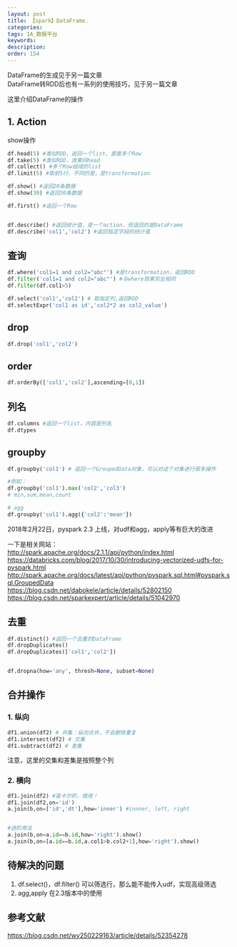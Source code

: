 ```yaml
---
layout: post
title: 【spark】DataFrame.
categories:
tags: 1A_数据平台
keywords:
description:
order: 154
---
```

DataFrame的生成见于另一篇文章  
DataFrame转RDD后也有一系列的使用技巧，见于另一篇文章  

这里介绍DataFrame的操作

## 1. Action
show操作
```py
df.head(5) #类似RDD，返回一个list，里面多个Row
df.take(5) #类似RDD，效果同head
df.collect() #多个Row组成的list
df.limit(5) #取前5行，不同的是，是transformation

df.show() #返回20条数据
df.show(30) #返回30条数据

df.first() #返回一个Row


df.describe() #返回统计值，是一个action，但返回的是DataFrame
df.describe('col1','col2') #返回指定字段的统计值


```

## 查询

```py
df.where('col1=1 and col2="abc"') #是transformation，返回RDD
df.filter('col1=1 and col2="abc"') #与where效果完全相同
df.filter(df.col1>5)

df.select('col1','col2') # 取指定列,返回RDD
df.selectExpr('col1 as id','col2*2 as col2_value')
```
## drop
```py
df.drop('col1','col2')
```

## order
```py
df.orderBy(['col1','col2'],ascending=[0,1])
```
## 列名
```py
df.columns #返回一个list，内容是列名
df.dtypes
```

## groupby
```py
df.groupby('col1') # 返回一个GroupedData对象，可以对这个对象进行很多操作

#例如：
df.groupby('col1').max('col2','col3')
# min,sum,mean,count

# agg
df.groupby('col1').agg({'col2':'mean'})
```
2018年2月22日，pyspark 2.3 上线，对udf和agg，apply等有巨大的改进  

一下是相关网站：  
http://spark.apache.org/docs/2.1.1/api/python/index.html  
https://databricks.com/blog/2017/10/30/introducing-vectorized-udfs-for-pyspark.html  
http://spark.apache.org/docs/latest/api/python/pyspark.sql.html#pyspark.sql.GroupedData    
https://blog.csdn.net/dabokele/article/details/52802150  
https://blog.csdn.net/sparkexpert/article/details/51042970
## 去重
```py
df.distinct() #返回一个去重的DataFrame
df.dropDuplicates()
df.dropDuplicates(['col1','col2'])


df.dropna(how='any', thresh=None, subset=None)

```

## 合并操作

### 1. 纵向
```py
df1.union(df2) # 并集：纵向合并，不会删除重复
df1.intersect(df2) # 交集
df1.subtract(df2) # 差集
```
注意，这里的交集和差集是按照整个列

### 2. 横向
```py
df1.join(df2) #笛卡尔积，慎用！
df1.join(df2,on='id')
a.join(b,on=['id','dt'],how='inner') #innner, left, right


#进阶用法
a.join(b,on=a.id==b.id,how='right').show()
a.join(b,on=[a.id==b.id,a.col1>b.col2+1],how='right').show()
```



## 待解决的问题
1. df.select()，df.filter() 可以筛选行，那么能不能传入udf，实现高级筛选
2. agg,apply 在2.3版本中的使用


## 参考文献
https://blog.csdn.net/wy250229163/article/details/52354278
